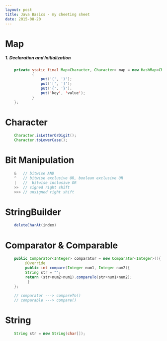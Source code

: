 ```yaml
---
layout: post
title: Java Basics - my cheeting sheet
date: 2015-08-20
---
```

# Map
##### 1. Declaration and Initialization
```java
    private static final Map<Character, Character> map = new HashMap<Character, Character>(){
            {
                put('(', ')');
                put('[', ']');
                put('{', '}');
                put('key', 'value');
            }
    };
```
# Character
```java
    Character.isLetterOrDigit();
    Character.toLowerCase();
```
# Bit Manipulation
```java
    &   // bitwise AND
    ^   // bitwise exclusive OR, boolean exclusive OR 
    |   //  bitwise inclusive OR
    >>  // signed right shift
    >>> // unsigned right shift
```
# StringBuilder

```java
    deleteCharAt(index)
```
# Comparator & Comparable
```java
    public Comparator<Integer> comparator = new Comparator<Integer>(){
         @Override
         public int compare(Integer num1, Integer num2){
         String str = "";
         return (str+num2+num1).compareTo(str+num1+num2);
          }
    };
    
    // comparator ---> compareTo()
    // comparable ---> compare()
```
# String
```java
    String str = new String(char[]);
```
